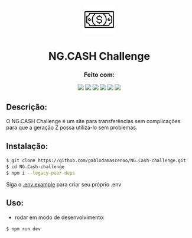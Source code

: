 <p align="center">
    <img src="./public/dollar.svg" alt="readme-logo" width="80" height="80">

  <h1 align="center">
    NG.CASH Challenge
  </h1>
</p>

<div align="center">
  <h3>Feito com:</h3>

  <img src="https://img.shields.io/badge/React-20232A?style=for-the-badge&logo=react&logoColor=61DAFB" height="30px"/>
  <img src="https://img.shields.io/badge/Tailwind_CSS-38B2AC?style=for-the-badge&logo=tailwind-css&logoColor=white" height="30px"/>
    <img src="https://img.shields.io/badge/vite-%23646CFF.svg?style=for-the-badge&logo=vite&logoColor=white" height="30px"/>
  <img src="https://img.shields.io/badge/React_Router-CA4245?style=for-the-badge&logo=react-router&logoColor=white" height="30px"/>  
  <img src="https://img.shields.io/badge/docker-%230db7ed.svg?style=for-the-badge&logo=docker&logoColor=white" height="30px"/>
  <img src="https://img.shields.io/badge/typescript-%23007ACC.svg?style=for-the-badge&logo=typescript&logoColor=white" height="30px"/>
  
</div>

## Descrição:

O NG.CASH Challenge é um site para transferências sem complicações para que a geração Z possa utilizá-lo sem problemas.

## Instalação:

```bash
$ git clone https://github.com/pablodamascenoo/NG.Cash-challenge.git
$ cd NG.Cash-challenge
$ npm i --legacy-peer-deps
```

Siga o [.env.example](.env.example) para criar seu próprio .env

## Uso:

- rodar em modo de desenvolvimento:

```bash
$ npm run dev
```
